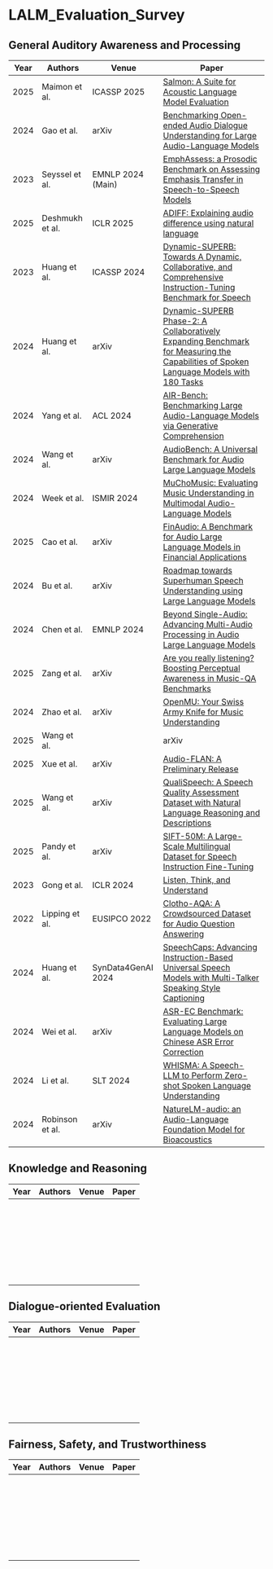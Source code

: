 # LALM_Evaluation_Survey

## General Auditory Awareness and Processing 

| Year        | Authors                         | Venue     | Paper |
|--------------|------------------------------|----------|----------|
| 2025  |  Maimon et al.    | ICASSP 2025| [Salmon: A Suite for Acoustic Language Model Evaluation](https://arxiv.org/abs/2409.07437)|
|   2024       |    Gao et al.                      | arXiv    |  [Benchmarking Open-ended Audio Dialogue Understanding for Large Audio-Language Models](https://arxiv.org/abs/2412.05167) |
|   2023       |     Seyssel et al.                     |   EMNLP 2024 (Main)  |  [EmphAssess: a Prosodic Benchmark on Assessing Emphasis Transfer in Speech-to-Speech Models](https://arxiv.org/abs/2312.14069) |
|   2025       |       Deshmukh et al.                   |  ICLR 2025   |  [ADIFF: Explaining audio difference using natural language](https://arxiv.org/abs/2502.04476) |
|   2023       |       Huang et al.                   |  ICASSP 2024      | [Dynamic-SUPERB: Towards A Dynamic, Collaborative, and Comprehensive Instruction-Tuning Benchmark for Speech](https://arxiv.org/abs/2309.09510) |
|    2024      |      Huang et al.                     |      arXiv  | [Dynamic-SUPERB Phase-2: A Collaboratively Expanding Benchmark for Measuring the Capabilities of Spoken Language Models with 180 Tasks](https://arxiv.org/abs/2411.05361) |
|   2024       |      Yang et al.                    |  ACL 2024   |  [AIR-Bench: Benchmarking Large Audio-Language Models via Generative Comprehension](https://arxiv.org/abs/2402.07729) |
|   2024       |      Wang et al.                    |  arXiv   | [AudioBench: A Universal Benchmark for Audio Large Language Models](https://arxiv.org/abs/2406.16020)  |
|    2024      |       Week et al.                   |   ISMIR 2024     | [MuChoMusic: Evaluating Music Understanding in Multimodal Audio-Language Models](https://arxiv.org/abs/2408.01337) |
|   2025       |       Cao et al.                   |  arXiv   |  [FinAudio: A Benchmark for Audio Large Language Models in Financial Applications](https://arxiv.org/abs/2503.20990) |
|   2024       |      Bu et al.                    |  arXiv   | [Roadmap towards Superhuman Speech Understanding using Large Language Models](https://arxiv.org/abs/2410.13268)  |
|   2024 |       Chen et al.                    |  	EMNLP 2024   | [Beyond Single-Audio: Advancing Multi-Audio Processing in Audio Large Language Models](https://arxiv.org/abs/2409.18680)  |
|    2025      |  Zang et al.                        |   arXiv  |  [Are you really listening? Boosting Perceptual Awareness in Music-QA Benchmarks](https://arxiv.org/abs/2504.00369)|
|   2024       |    Zhao et al.                      |   arXiv  | [OpenMU: Your Swiss Army Knife for Music Understanding](https://arxiv.org/abs/2410.15573)  |
|   2025       |    Wang et al.                      |     | arXiv  | [Advancing Singlish Understanding: Bridging the Gap with Datasets and Multimodal Models](https://arxiv.org/abs/2501.01034)
|   2025       |        Xue et al.                  | arXiv    | [Audio-FLAN: A Preliminary Release](https://arxiv.org/abs/2502.16584)  | 
|   2025       |              Wang et al.            |    arXiv  | [QualiSpeech: A Speech Quality Assessment Dataset with Natural Language Reasoning and Descriptions](https://arxiv.org/abs/2503.20290)|
|  2025        |     Pandy et al.                     |  arXiv    | [SIFT-50M: A Large-Scale Multilingual Dataset for Speech Instruction Fine-Tuning](https://arxiv.org/abs/2504.09081)  |
|  2023        |     Gong et al.                     |   ICLR 2024   | [Listen, Think, and Understand](https://arxiv.org/abs/2305.10790)  |
|  2022        |     Lipping et al.                     |  EUSIPCO 2022   | [Clotho-AQA: A Crowdsourced Dataset for Audio Question Answering](https://arxiv.org/abs/2204.09634)  |
|   2024       |       Huang et al.                   |    SynData4GenAI 2024    | [SpeechCaps: Advancing Instruction-Based Universal Speech Models with Multi-Talker Speaking Style Captioning](https://arxiv.org/abs/2408.13891) |
|   2024  |      Wei et al.                    |  arXiv   |  [ASR-EC Benchmark: Evaluating Large Language Models on Chinese ASR Error Correction](https://arxiv.org/abs/2412.03075) |
|   2024 |      Li et al.                    |  SLT 2024    | [WHISMA: A Speech-LLM to Perform Zero-shot Spoken Language Understanding](https://arxiv.org/abs/2408.16423)  | 
|    2024      |      Robinson et al.                    |  arXiv   | [NatureLM-audio: an Audio-Language Foundation Model for Bioacoustics](https://arxiv.org/abs/2411.07186)   |

## Knowledge and Reasoning

| Year        | Authors                         | Venue     | Paper |
|--------------|------------------------------|----------|----------|
|          |                          |     |   |
|          |                          |     |   |
|          |                          |     |   |
|          |                          |     |   |
|          |                          |     |   |
|          |                          |     |   |
|          |                          |     |   |
|          |                          |     |   |
|          |                          |     |   |
|          |                          |     |   |
|          |                          |     |   |
|          |                          |     |   |
|          |                          |     |   |
|          |                          |     |   |
|          |                          |     |   |
|          |                          |     |   |
|          |                          |     |   |
|          |                          |     |   |
|          |                          |     |   |
|          |                          |     |   |
|          |                          |     |   |
|          |                          |     |   |
|          |                          |     |   |
|          |                          |     |   |
|          |                          |     |   |
|          |                          |     |   |
|          |                          |     |   |
|          |                          |     |   |

## Dialogue-oriented Evaluation 

| Year        | Authors                         | Venue     | Paper |
|--------------|------------------------------|----------|----------|
|          |                          |     |   |
|          |                          |     |   |
|          |                          |     |   |
|          |                          |     |   |
|          |                          |     |   |
|          |                          |     |   |
|          |                          |     |   |
|          |                          |     |   |
|          |                          |     |   |
|          |                          |     |   |
|          |                          |     |   |
|          |                          |     |   |
|          |                          |     |   |
|          |                          |     |   |
|          |                          |     |   |
|          |                          |     |   |
|          |                          |     |   |
|          |                          |     |   |
|          |                          |     |   |
|          |                          |     |   |
|          |                          |     |   |
|          |                          |     |   |
|          |                          |     |   |
|          |                          |     |   |
|          |                          |     |   |
|          |                          |     |   |
|          |                          |     |   |
|          |                          |     |   |


## Fairness, Safety, and Trustworthiness 

| Year        | Authors                         | Venue     | Paper |
|--------------|------------------------------|----------|----------|
|          |                          |     |   |
|          |                          |     |   |
|          |                          |     |   |
|          |                          |     |   |
|          |                          |     |   |
|          |                          |     |   |
|          |                          |     |   |
|          |                          |     |   |
|          |                          |     |   |
|          |                          |     |   |
|          |                          |     |   |
|          |                          |     |   |
|          |                          |     |   |
|          |                          |     |   |
|          |                          |     |   |
|          |                          |     |   |
|          |                          |     |   |
|          |                          |     |   |
|          |                          |     |   |
|          |                          |     |   |
|          |                          |     |   |
|          |                          |     |   |
|          |                          |     |   |
|          |                          |     |   |
|          |                          |     |   |
|          |                          |     |   |
|          |                          |     |   |
|          |                          |     |   |
